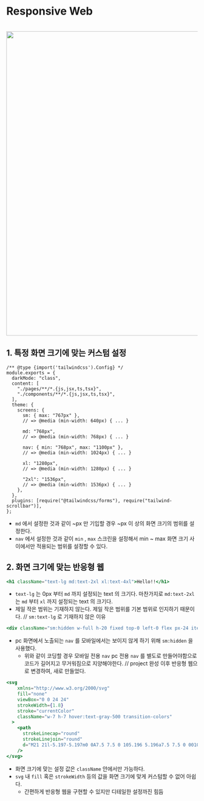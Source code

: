# Responsive Web
</br>
 <div align="center">
  <img height="800" src="./preview/10.gif" />
 </div>

## 1. 특정 화면 크기에 맞는 커스텀 설정

```tsx
/** @type {import('tailwindcss').Config} */
module.exports = {
  darkMode: "class",
  content: [
    "./pages/**/*.{js,jsx,ts,tsx}",
    "./components/**/*.{js,jsx,ts,tsx}",
  ],
  theme: {
    screens: {
      sm: { max: "767px" }, 
      // => @media (min-width: 640px) { ... }

      md: "768px",
      // => @media (min-width: 768px) { ... }

      nav: { min: "768px", max: "1100px" },
      // => @media (min-width: 1024px) { ... }

      xl: "1280px",
      // => @media (min-width: 1280px) { ... }

      "2xl": "1536px",
      // => @media (min-width: 1536px) { ... }
    },
  },
  plugins: [require("@tailwindcss/forms"), require("tailwind-scrollbar")],
};
```

- `md` 에서 설정한 것과 같이 ~px 만 기입할 경우 ~px 이 상의 화면 크기의 범위를 설정한다.
- `nav` 에서 설정한 것과 같이 `min` , `max` 스크린을 설정해서 min ~ max 화면 크기 사이에서만 적용되는 범위를 설정할 수 있다.

## 2. 화면 크기에 맞는 반응형 웹

```jsx
<h1 className="text-lg md:text-2xl xl:text-4xl">Hello!!</h1>
```

- `text-lg` 는 0px 부터 `md` 까지 설정되는 text 의 크기다. 마찬가지로 `md:text-2xl` 는 `md` 부터 `xl` 까지 설정되는 text 의 크기다.
- 제일 작은 범위는 기재하지 않는다. 제일 작은 범위를 기본 범위로 인지하기 때문이다. // `sm:text-lg` 로 기재하지 않은 이유

```jsx
<div className="sm:hidden w-full h-20 fixed top-0 left-0 flex px-24 items-center justify-between bg-slate-50 z-10 dark:bg-gray-900 ">
```

- pc 화면에서 노출되는 `nav` 를 모바일에서는 보이지 않게 하기 위해 `sm:hidden` 을 사용했다.
    - 위와 같이 코딩할 경우 모바일 전용 `nav` pc 전용 `nav` 를 별도로 만들어야함으로 코드가 길어지고 무거워짐으로 지양해야한다. // project 완성 이후 반응형 웹으로 변경하여, 새로 만들었다.

```jsx
<svg
    xmlns="http://www.w3.org/2000/svg"
    fill="none"
    viewBox="0 0 24 24"
    strokeWidth={1.8}
    stroke="currentColor"
    className="w-7 h-7 hover:text-gray-500 transition-colors"
  >
    <path
      strokeLinecap="round"
      strokeLinejoin="round"
      d="M21 21l-5.197-5.197m0 0A7.5 7.5 0 105.196 5.196a7.5 7.5 0 0010.607 10.607z"
    />
</svg>
```

- 화면 크기에 맞는 설정 값은 `className` 안에서만 가능하다.
- `svg` 내 `fill` 혹은 `strokeWidth` 등의 값을 화면 크기에 맞게 커스텀할 수 없어 아쉽다.
    - 간편하게 반응형 웹을 구현할 수 있지만 디테일한 설정까진 힘듬
